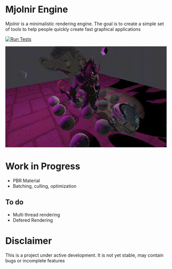 # Mjolnir Engine

Mjolnir is a minimalistic rendering engine. The goal is to create a simple set of tools to help people quickly create fast graphical applications

[![Run Tests](https://github.com/hucancode/mjolnir/actions/workflows/test.yml/badge.svg)](https://github.com/hucancode/mjolnir/actions/workflows/test.yml)

![](./readme/pbr.gif)

# Work in Progress

- PBR Material
- Batching, culling, optimization

## To do

- Multi thread rendering
- Defered Rendering

# Disclaimer

This is a project under active development. It is not yet stable, may contain bugs or incomplete features

